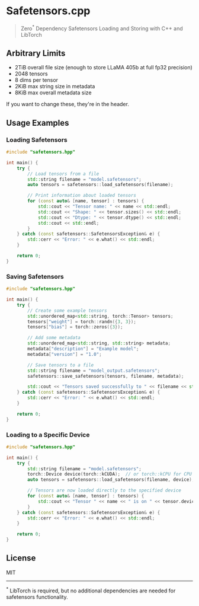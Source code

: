 # Safetensors.cpp

> Zero<sup>*</sup> Dependency Safetensors Loading and Storing with C++ and LibTorch

## Arbitrary Limits

- 2TiB overall file size (enough to store LLaMA 405b at full fp32 precision)
- 2048 tensors
- 8 dims per tensor
- 2KiB max string size in metadata
- 8KiB max overall metadata size

If you want to change these, they're in the header.

## Usage Examples

### Loading Safetensors

```cpp
#include "safetensors.hpp"

int main() {
    try {
        // Load tensors from a file
        std::string filename = "model.safetensors";
        auto tensors = safetensors::load_safetensors(filename);

        // Print information about loaded tensors
        for (const auto& [name, tensor] : tensors) {
            std::cout << "Tensor name: " << name << std::endl;
            std::cout << "Shape: " << tensor.sizes() << std::endl;
            std::cout << "Dtype: " << tensor.dtype() << std::endl;
            std::cout << std::endl;
        }
    } catch (const safetensors::SafetensorsException& e) {
        std::cerr << "Error: " << e.what() << std::endl;
    }

    return 0;
}
```

### Saving Safetensors

```cpp
#include "safetensors.hpp"

int main() {
    try {
        // Create some example tensors
        std::unordered_map<std::string, torch::Tensor> tensors;
        tensors["weight"] = torch::randn({3, 3});
        tensors["bias"] = torch::zeros({3});

        // Add some metadata
        std::unordered_map<std::string, std::string> metadata;
        metadata["description"] = "Example model";
        metadata["version"] = "1.0";

        // Save tensors to a file
        std::string filename = "model_output.safetensors";
        safetensors::save_safetensors(tensors, filename, metadata);

        std::cout << "Tensors saved successfully to " << filename << std::endl;
    } catch (const safetensors::SafetensorsException& e) {
        std::cerr << "Error: " << e.what() << std::endl;
    }

    return 0;
}
```

### Loading to a Specific Device

```cpp
#include "safetensors.hpp"

int main() {
    try {
        std::string filename = "model.safetensors";
        torch::Device device(torch::kCUDA);  // or torch::kCPU for CPU
        auto tensors = safetensors::load_safetensors(filename, device);

        // Tensors are now loaded directly to the specified device
        for (const auto& [name, tensor] : tensors) {
            std::cout << "Tensor " << name << " is on " << tensor.device() << std::endl;
        }
    } catch (const safetensors::SafetensorsException& e) {
        std::cerr << "Error: " << e.what() << std::endl;
    }

    return 0;
}
```

## License

MIT

---

<sup>*</sup> LibTorch is required, but no additional dependencies are needed for safetensors functionality.

